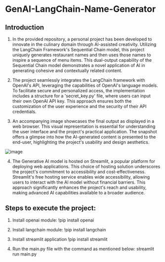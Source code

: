 # GenAI-LangChain-Name-Generator

## Introduction
1. In the provided repository, a personal project has been developed to innovate in the culinary domain through AI-assisted creativity. Utilizing the LangChain Framework's Sequential Chain model, this project uniquely generates restaurant names and then uses those names to inspire a sequence of menu items. This dual-output capability of the Sequential Chain model demonstrates a novel application of AI in generating cohesive and contextually related content.

2. The project seamlessly integrates the LangChain framework with OpenAI's API, leveraging the capabilities of OpenAI's language models. To facilitate secure and personalized access, the implementation includes a structure for a 'secret_key.py' file, where users can input their own OpenAI API key. This approach ensures both the customization of the user experience and the security of their API credentials.

3. An accompanying image showcases the final output as displayed in a web browser. This visual representation is essential for understanding the user interface and the project's practical application. The snapshot offers a glimpse into how the AI-generated content is presented to the end-user, highlighting the project's usability and design aesthetics.

 ![image](https://github.com/sudhxan/GenAI-LangChain---Name-Generator/assets/80266211/6cb87883-1742-453d-8d7f-90d1572a3b6a)

4. The Generative AI model is hosted on Streamlit, a popular platform for deploying web applications. This choice of hosting solution underscores the project's commitment to accessibility and cost-effectiveness. Streamlit's free hosting service enables wide accessibility, allowing users to interact with the AI model without financial barriers. This approach significantly enhances the project's reach and usability, making advanced AI capabilities available to a broader audience.

## Steps to execute the project:
1. Install openai module:
!pip install openai

2. Install langchain module:
!pip install langchain

3. Install streamlit application
!pip install streamlit

4. Run the main.py file with the command as mentioned below:
streamlit run main.py
